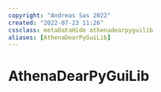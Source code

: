 ```yaml
---
copyright: "Andreas Sas 2022"
created: "2022-07-23 11:26"
cssclass: metaDataHide athenadearpyguilib
aliases: [AthenaDearPyGuiLib]
---
```


# AthenaDearPyGuiLib
